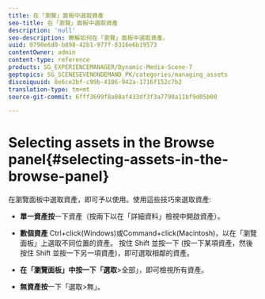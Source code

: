 ```yaml
---
title: 在「瀏覽」面板中選取資產
seo-title: 在「瀏覽」面板中選取資產
description: 'null'
seo-description: 瞭解如何在「瀏覽」面板中選取資產。
uuid: 0790e6d0-b898-42b1-977f-8316e6b19573
contentOwner: admin
content-type: reference
products: SG_EXPERIENCEMANAGER/Dynamic-Media-Scene-7
geptopics: SG_SCENESEVENONDEMAND_PK/categories/managing_assets
discoiquuid: 8e6ce2bf-c99b-4106-942a-1716f152c7b2
translation-type: tm+mt
source-git-commit: 6fff3699f8a08af433df3f3a7790a11bf9d05b00

---
```



# Selecting assets in the Browse panel{#selecting-assets-in-the-browse-panel}

在瀏覽面板中選取資產，即可予以使用。使用這些技巧來選取資產:

* **單一資產按**&#x200B;一下資產（按兩下以在「詳細資料」檢視中開啟資產）。

* **數個資產** Ctrl+click(Windows)或Command+click(Macintosh)，以在「瀏覽面板」上選取不同位置的資產。 按住 Shift 並按一下 (按一下某項資產，然後按住 Shift 並按一下另一項資產)，即可選取相鄰的資產。

* **在「瀏覽面板」中按一下「選取**>全部」，即可檢視所有資產。

* **無資產按**&#x200B;一下「選取>無」。
